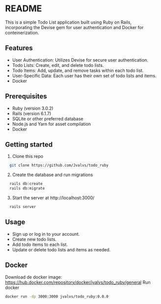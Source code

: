# README

This is a simple Todo List application built using Ruby on Rails, incorporating the Devise gem for user authentication and Docker for conteinerization.

## Features

- User Authentication: Utilizes Devise for secure user authentication.
- Todo Lists: Create, edit, and delete todo lists.
- Todo Items: Add, update, and remove tasks within each todo list.
- User-Specific Data: Each user has their own set of todo lists and items.
- Docker

## Prerequisites

- Ruby (version 3.0.2)
- Rails (version 6.1.7)
- SQLite or other preferred database
- Node.js and Yarn for asset compilation
- Docker

## Getting started
1. Clone this repo
```sh
  git clone https://github.com/Jvalvs/todo_ruby
```
2. Create the database and run migrations
```sh
  rails db:create
  rails db:migrate
```
3. Start the server at http://localhost:3000/
```sh
  rails server
```

## Usage
- Sign up or log in to your account.
- Create new todo lists.
- Add todo items to each list.
- Update or delete todo lists and items as needed.

## Docker
Download de docker image: https://hub.docker.com/repository/docker/jvalvs/todo_ruby/general
Run docker
```sh
docker run -dp 3000:3000 jvalvs/todo_ruby:0.0.0
```
